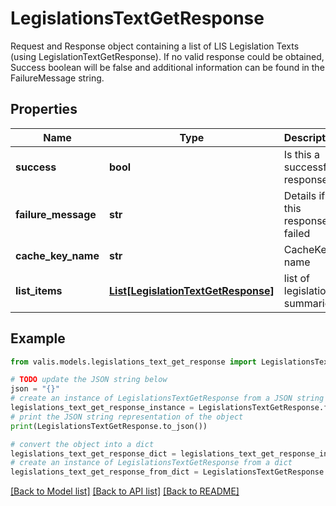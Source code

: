 # LegislationsTextGetResponse

Request and Response object containing a list of LIS Legislation Texts (using LegislationTextGetResponse).   If no valid response could be obtained, Success boolean will be false and additional information can be   found in the FailureMessage string.

## Properties

Name | Type | Description | Notes
------------ | ------------- | ------------- | -------------
**success** | **bool** | Is this a successful response? | [optional] 
**failure_message** | **str** | Details if this response failed | [optional] 
**cache_key_name** | **str** | CacheKey name | [optional] 
**list_items** | [**List[LegislationTextGetResponse]**](LegislationTextGetResponse.md) | list of legislation summaries | [optional] 

## Example

```python
from valis.models.legislations_text_get_response import LegislationsTextGetResponse

# TODO update the JSON string below
json = "{}"
# create an instance of LegislationsTextGetResponse from a JSON string
legislations_text_get_response_instance = LegislationsTextGetResponse.from_json(json)
# print the JSON string representation of the object
print(LegislationsTextGetResponse.to_json())

# convert the object into a dict
legislations_text_get_response_dict = legislations_text_get_response_instance.to_dict()
# create an instance of LegislationsTextGetResponse from a dict
legislations_text_get_response_from_dict = LegislationsTextGetResponse.from_dict(legislations_text_get_response_dict)
```
[[Back to Model list]](../README.md#documentation-for-models) [[Back to API list]](../README.md#documentation-for-api-endpoints) [[Back to README]](../README.md)


